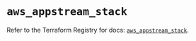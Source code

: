 # `aws_appstream_stack`

Refer to the Terraform Registry for docs: [`aws_appstream_stack`](https://registry.terraform.io/providers/hashicorp/aws/5.80.0/docs/resources/appstream_stack).
